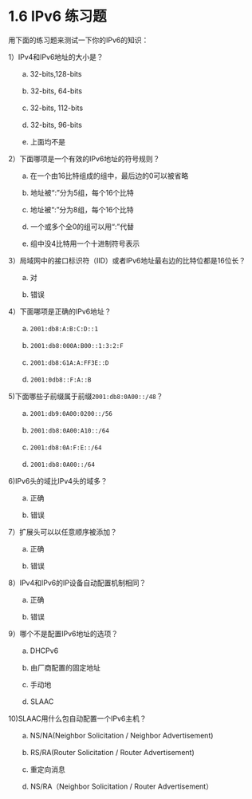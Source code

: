 # 1.6 IPv6 练习题


用下面的练习题来测试一下你的IPv6的知识：

1）IPv4和IPv6地址的大小是？

　　a. 32-bits,128-bits

　　b. 32-bits, 64-bits

　　c. 32-bits, 112-bits

　　d. 32-bits, 96-bits

　　e. 上面均不是

2）下面哪项是一个有效的IPv6地址的符号规则？

　　a. 在一个由16比特组成的组中，最后边的0可以被省略

　　b. 地址被“:”分为5组，每个16个比特

　　c. 地址被“:”分为8组，每个16个比特

　　d. 一个或多个全0的组可以用“:”代替

　　e. 组中没4比特用一个十进制符号表示

3）局域网中的接口标识符（IID）或者IPv6地址最右边的比特位都是16位长？

　　a. 对

　　b. 错误

4）下面哪项是正确的IPv6地址？

　　a. ```2001:db8:A:B:C:D::1```

　　b. ```2001:db8:000A:B00::1:3:2:F```

　　c. ```2001:db8:G1A:A:FF3E::D```

　　d. ```2001:0db8::F:A::B```

5)下面哪些子前缀属于前缀```2001:db8:0A00::/48```？

　　a. ```2001:db9:0A00:0200::/56```

　　b. ```2001:db8:0A00:A10::/64```

　　c. ```2001:db8:0A:F:E::/64```

　　d. ```2001:db8:0A00::/64```

6)IPv6头的域比IPv4头的域多？

　　a. 正确

　　b. 错误

7）扩展头可以以任意顺序被添加？

　　a. 正确

　　b. 错误

8）IPv4和IPv6的IP设备自动配置机制相同？

　　a. 正确

　　b. 错误

9）哪个不是配置IPv6地址的选项？

　　a. DHCPv6

　　b. 由厂商配置的固定地址

　　c. 手动地

　　d. SLAAC

10)SLAAC用什么包自动配置一个IPv6主机？

　　a. NS/NA(Neighbor Solicitation / Neighbor Advertisement)

　　b. RS/RA(Router Solicitation / Router Advertisement)

　　c. 重定向消息

　　d. NS/RA（Neighbor Solicitation / Router Advertisement）